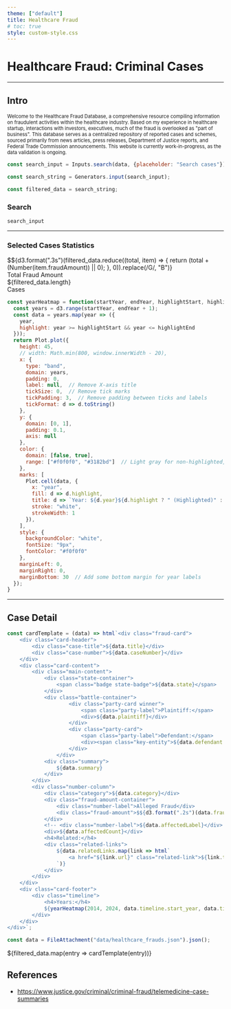 ```yaml
---
theme: ["default"]
title: Healthcare Fraud
# toc: true
style: custom-style.css
---
```


<h1> Healthcare Fraud: Criminal Cases</h1>

------

## Intro

<p style="font-size: 0.8em;">Welcome to the Healthcare Fraud Database, a comprehensive resource compiling information on fraudulent activities within the healthcare industry. Based on my experience in healthcare startup, interactions with investors, executives, much of the fraud is overlooked as "part of business". This database serves as a centralized repository of reported cases and schemes, sourced primarily from news articles, press releases, Department of Justice reports, and Federal Trade Commission announcements. This website is currently work-in-progress, as the data validation is ongoing.</p>

```js
const search_input = Inputs.search(data, {placeholder: "Search cases"});
```

```js
const search_string = Generators.input(search_input);
```

```js
const filtered_data = search_string;
```

### Search
```js
search_input
```

---

### Selected Cases Statistics

<div class="stats-container">
    <div class="big-number-card">
        <div class="big-number">$${d3.format(".3s")(filtered_data.reduce((total, item) => {
    return (total + (Number(item.fraudAmount)) || 0);
  }, 0)).replace(/G/, "B")}</div>
        <div class="big-number-caption">Total Fraud Amount</div>
    </div>
    <div class="big-number-card">
        <div class="big-number">${filtered_data.length}</div>
        <div class="big-number-caption">Cases</div>
    </div>
</div>


```js
const yearHeatmap = function(startYear, endYear, highlightStart, highlightEnd) {
  const years = d3.range(startYear, endYear + 1);
  const data = years.map(year => ({
    year,
    highlight: year >= highlightStart && year <= highlightEnd
  }));
  return Plot.plot({
    height: 45,
    // width: Math.min(800, window.innerWidth - 20),
    x: {
      type: "band", 
      domain: years, 
      padding: 0,
      label: null,  // Remove X-axis title
      tickSize: 0,  // Remove tick marks
      tickPadding: 3,  // Remove padding between ticks and labels
      tickFormat: d => d.toString()
    },
    y: {
      domain: [0, 1], 
      padding: 0.1,
      axis: null
    },
    color: {
      domain: [false, true],
      range: ["#f0f0f0", "#3182bd"]  // Light gray for non-highlighted, blue for highlighted
    },
    marks: [
      Plot.cell(data, {
        x: "year",
        fill: d => d.highlight,
        title: d => `Year: ${d.year}${d.highlight ? " (Highlighted)" : ""}`,
        stroke: "white",
        strokeWidth: 1
      }),
    ],
    style: {
      backgroundColor: "white",
      fontSize: "9px",
      fontColor: "#f0f0f0"
    },
    marginLeft: 0,
    marginRight: 0,
    marginBottom: 30  // Add some bottom margin for year labels
  });
}
```


<!-- ### ${filtered_data.length} Cases Found -->

------

## Case Detail

```js
const cardTemplate = (data) => html`<div class="fraud-card">
    <div class="card-header">
        <div class="case-title">${data.title}</div>
        <div class="case-number">${data.caseNumber}</div>
    </div>
    <div class="card-content">
        <div class="main-content">
            <div class="state-container">
                <span class="badge state-badge">${data.state}</span>
            </div>
            <div class="battle-container">
                    <div class="party-card winner">
                        <span class="party-label">Plaintiff:</span>
                        <div>${data.plaintiff}</div>
                    </div>
                    <div class="party-card">
                        <span class="party-label">Defendant:</span>
                        <div><span class="key-entity">${data.defendant ? (Array.isArray(data.defendant) ? data.defendant.join(', ') : data.defendant) : 'No defendant'}</span></div>
                    </div>
                </div>
            <div class="summary">
                ${data.summary}
            </div>
        </div>
        <div class="number-column">
            <div class="category">${data.category}</div>
            <div class="fraud-amount-container">
                <div class="number-label">Alleged Fraud</div>
                <div class="fraud-amount">$${d3.format(".2s")(data.fraudAmount)}</div>
            </div>
            <!-- <div class="number-label">${data.affectedLabel}</div> !-->
            <div>${data.affectedCount}</div>
            <h4>Related:</h4>
            <div class="related-links">
                ${data.relatedLinks.map(link => html`
                    <a href="${link.url}" class="related-link">${link.text}</a>
                `)}
            </div>
        </div>
    </div>
    <div class="card-footer">
        <div class="timeline">
            <h4>Years:</h4>
            ${yearHeatmap(2014, 2024, data.timeline.start_year, data.timeline.end_year)}
        </div>
    </div>
</div>`;
```

```js
const data = FileAttachment("data/healthcare_frauds.json").json();
```

${filtered_data.map(entry => cardTemplate(entry))}

## References

- https://www.justice.gov/criminal/criminal-fraud/telemedicine-case-summaries

